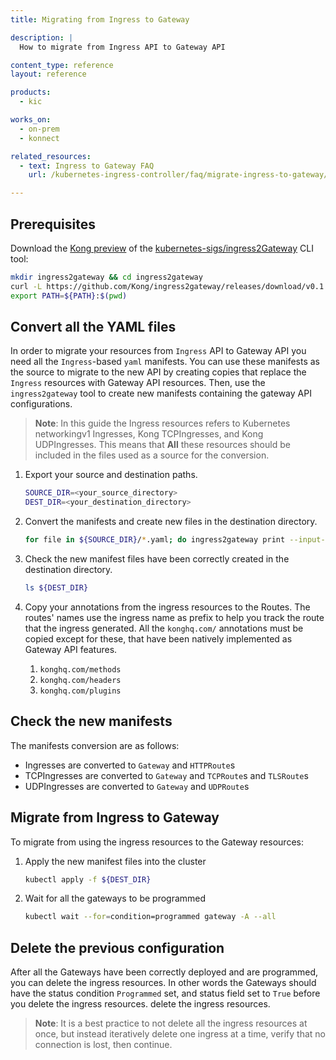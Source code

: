 ```yaml
---
title: Migrating from Ingress to Gateway

description: |
  How to migrate from Ingress API to Gateway API

content_type: reference
layout: reference

products:
  - kic

works_on:
  - on-prem
  - konnect

related_resources:
  - text: Ingress to Gateway FAQ
    url: /kubernetes-ingress-controller/faq/migrate-ingress-to-gateway/

---
```


## Prerequisites

Download the [Kong preview](https://github.com/kong/ingress2gateway) of the [kubernetes-sigs/ingress2Gateway](https://github.com/kubernetes-sigs/ingress2gateway) CLI tool:

```bash
mkdir ingress2gateway && cd ingress2gateway
curl -L https://github.com/Kong/ingress2gateway/releases/download/v0.1.0/ingress2gateway_$(uname)_$(uname -m).tar.gz | tar -xzv
export PATH=${PATH}:$(pwd)
```

## Convert all the YAML files

In order to migrate your resources from `Ingress` API to Gateway API you need all the `Ingress`-based `yaml` manifests. You can use these manifests as the source to migrate to the new API by creating copies that replace the `Ingress` resources with Gateway API resources. Then, use the `ingress2gateway` tool to create new manifests
containing the gateway API configurations.

> **Note**: In this guide the Ingress resources refers to Kubernetes networkingv1 Ingresses, Kong TCPIngresses, and Kong UDPIngresses. This means that **All** these resources should be included in the files used as a source for the conversion.

1. Export your source and destination paths.

    ```bash
    SOURCE_DIR=<your_source_directory>
    DEST_DIR=<your_destination_directory>
    ```

1. Convert the manifests and create new files in the destination directory.

    ```bash
    for file in ${SOURCE_DIR}/*.yaml; do ingress2gateway print --input-file ${file} -A --providers=kong --all-resources > ${DEST_DIR}/$(basename -- $file); done
    ```

1. Check the new manifest files have been correctly created in the destination directory.

    ```bash
    ls ${DEST_DIR}
    ```

1. Copy your annotations from the ingress resources to the Routes. The routes' names use the ingress name as prefix to help you track the route that the ingress generated. All the `konghq.com/` annotations must be copied except for these, that have been natively implemented as Gateway API features.

   1. `konghq.com/methods`
   1. `konghq.com/headers`
   1. `konghq.com/plugins`

## Check the new manifests

The manifests conversion are as follows:

- Ingresses are converted to `Gateway` and `HTTPRoute`s
- TCPIngresses are converted to `Gateway` and `TCPRoute`s and `TLSRoute`s
- UDPIngresses are converted to `Gateway` and `UDPRoute`s

## Migrate from Ingress to Gateway

To migrate from using the ingress resources to the Gateway resources:

1. Apply the new manifest files into the cluster

    ```bash
    kubectl apply -f ${DEST_DIR}
    ```

1. Wait for all the gateways to be programmed

    ```bash
    kubectl wait --for=condition=programmed gateway -A --all
    ```

## Delete the previous configuration

After all the Gateways have been correctly deployed and are programmed, you can delete the ingress resources. In other words the Gateways should have the status condition `Programmed` set, and status field set to `True` before you delete the ingress resources. delete the ingress resources.

> **Note**: It is a best practice to not delete all the ingress resources at once, but instead iteratively delete one ingress at a time, verify that no connection is lost, then continue.